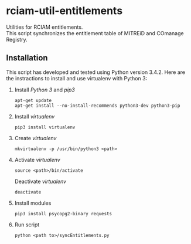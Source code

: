 # rciam-util-entitlements
Utilities for RCIAM entitlements.  
This script synchronizes the entitlement table of MITREiD and COmanage Registry.

## Installation
This script has developed and tested using Python version 3.4.2.
Here are the instractions to install and use virtualenv with Python 3:
1. Install *Python 3* and *pip3*
    ```
    apt-get update
    apt-get install --no-install-recommends python3-dev python3-pip
    ```
2. Install *virtualenv*
    ```
    pip3 install virtualenv
    ```
3. Create *virtualenv*
    ```
    mkvirtualenv -p /usr/bin/python3 <path>
    ```
4. Activate *virtualenv*
    ```
    source <path>/bin/activate
    ```
    Deactivate *virtualenv*
    ```
    deactivate
    ```
5. Install modules
    ```
    pip3 install psycopg2-binary requests
    ```
6. Run script
    ```
    python <path to>/syncEntitlements.py
    ```
